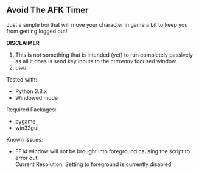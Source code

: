 ## Avoid The AFK Timer
Just a simple boi that will move your character in game a bit to keep you from getting logged out!

**DISCLAIMER**  
1. This is not something that is  intended (yet) to run completely passively as all it does is send key 
inputs to the *currently* focused window.
2. *uwu*   

Tested with:
* Python 3.8.x
* Windowed mode

Required Packages:
* pygame
* win32gui

Known Issues:
* FF14 window will not be brought into foreground causing the script to error out.  
Current Resolution: Setting to foreground is currently disabled